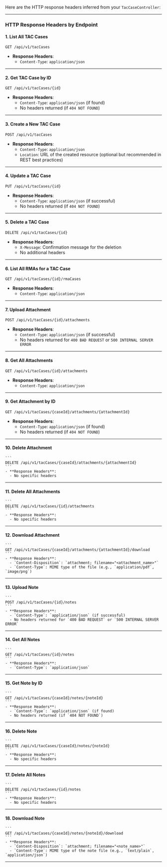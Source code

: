 Here are the HTTP response headers inferred from your `TacCaseController`:

---

### HTTP Response Headers by Endpoint

#### 1. **List All TAC Cases**
   ```
   GET /api/v1/tacCases
   ```
- **Response Headers**:
    - `Content-Type`: `application/json`

---

#### 2. **Get TAC Case by ID**
   ```
   GET /api/v1/tacCases/{id}
   ```
- **Response Headers**:
    - `Content-Type`: `application/json` (if found)
    - No headers returned (if `404 NOT FOUND`)

---

#### 3. **Create a New TAC Case**
   ```
   POST /api/v1/tacCases
   ```
- **Response Headers**:
    - `Content-Type`: `application/json`
    - `Location`: URL of the created resource (optional but recommended in REST best practices)

---

#### 4. **Update a TAC Case**
   ```
   PUT /api/v1/tacCases/{id}
   ```
- **Response Headers**:
    - `Content-Type`: `application/json` (if successful)
    - No headers returned (if `404 NOT FOUND`)

---

#### 5. **Delete a TAC Case**
   ```
   DELETE /api/v1/tacCases/{id}
   ```
- **Response Headers**:
    - `X-Message`: Confirmation message for the deletion
    - No additional headers

---

#### 6. **List All RMAs for a TAC Case**
   ```
   GET /api/v1/tacCases/{id}/rmaCases
   ```
- **Response Headers**:
    - `Content-Type`: `application/json`

---

#### 7. **Upload Attachment**
   ```
   POST /api/v1/tacCases/{id}/attachments
   ```
- **Response Headers**:
    - `Content-Type`: `application/json` (if successful)
    - No headers returned for `400 BAD REQUEST` or `500 INTERNAL SERVER ERROR`

---

#### 8. **Get All Attachments**
   ```
   GET /api/v1/tacCases/{id}/attachments
   ```
- **Response Headers**:
    - `Content-Type`: `application/json`

---

#### 9. **Get Attachment by ID**
   ```
   GET /api/v1/tacCases/{caseId}/attachments/{attachmentId}
   ```
- **Response Headers**:
    - `Content-Type`: `application/json` (if found)
    - No headers returned (if `404 NOT FOUND`)

---

#### 10. **Delete Attachment**
    ```
    DELETE /api/v1/tacCases/{caseId}/attachments/{attachmentId}
    ```
    - **Response Headers**:
      - No specific headers

---

#### 11. **Delete All Attachments**
    ```
    DELETE /api/v1/tacCases/{id}/attachments
    ```
    - **Response Headers**:
      - No specific headers

---

#### 12. **Download Attachment**
    ```
    GET /api/v1/tacCases/{caseId}/attachments/{attachmentId}/download
    ```
    - **Response Headers**:
      - `Content-Disposition`: `attachment; filename="<attachment_name>"`
      - `Content-Type`: MIME type of the file (e.g., `application/pdf`, `image/png`)

---

#### 13. **Upload Note**
    ```
    POST /api/v1/tacCases/{id}/notes
    ```
    - **Response Headers**:
      - `Content-Type`: `application/json` (if successful)
      - No headers returned for `400 BAD REQUEST` or `500 INTERNAL SERVER ERROR`

---

#### 14. **Get All Notes**
    ```
    GET /api/v1/tacCases/{id}/notes
    ```
    - **Response Headers**:
      - `Content-Type`: `application/json`

---

#### 15. **Get Note by ID**
    ```
    GET /api/v1/tacCases/{caseId}/notes/{noteId}
    ```
    - **Response Headers**:
      - `Content-Type`: `application/json` (if found)
      - No headers returned (if `404 NOT FOUND`)

---

#### 16. **Delete Note**
    ```
    DELETE /api/v1/tacCases/{caseId}/notes/{noteId}
    ```
    - **Response Headers**:
      - No specific headers

---

#### 17. **Delete All Notes**
    ```
    DELETE /api/v1/tacCases/{id}/notes
    ```
    - **Response Headers**:
      - No specific headers

---

#### 18. **Download Note**
    ```
    GET /api/v1/tacCases/{caseId}/notes/{noteId}/download
    ```
    - **Response Headers**:
      - `Content-Disposition`: `attachment; filename="<note_name>"`
      - `Content-Type`: MIME type of the note file (e.g., `text/plain`, `application/json`)

---